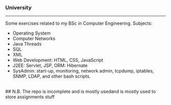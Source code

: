 <h3>University</h3>
<hr> 
Some exercises related to my BSc in Computer Engineering.  
Subjects: 
<ul> 
   <li> Operating System </li>
   <li> Computer Networks </li>
   <li> Java Threads </li> 
   <li> SQL </li> 
   <li> XML </li>
   <li> Web Development: HTML, CSS, JavaScript </li>
   <li> J2EE: Servlet, JSP, ORM: Hibernate </li> 
   <li> SysAdmin: start-up, monitoring, network admin, tcpdump, iptables, SNMP, LDAP, and other bash scripts. </li> 
</ul> 
<br> 
## N.B. The repo is incomplete and is mostly usedand is mostly used to store assignments stuff 
